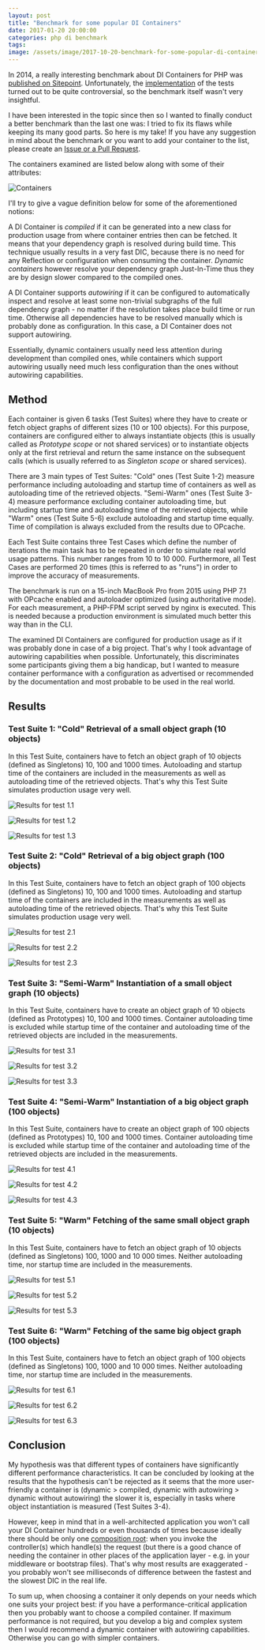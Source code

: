 ```yaml
---
layout: post
title: "Benchmark for some popular DI Containers"
date: 2017-01-20 20:00:00
categories: php di benchmark
tags:
image: /assets/image/2017-10-20-benchmark-for-some-popular-di-containers/container.jpg
---
```


In 2014, a really interesting benchmark about DI Containers for PHP was [published on Sitepoint][sitepoint-article].
Unfortunately, the [implementation][old-benchmark] of the tests turned out to be quite controversial, so the benchmark
itself wasn't very insightful.

I have been interested in the topic since then so I wanted to finally conduct a better benchmark than the last one was:
I tried to fix its flaws while keeping its many good parts. So here is my take! If you have any suggestion in mind about
the benchmark or you want to add your container to the list, please create an [Issue or a Pull Request][github-repo].

The containers examined are listed below along with some of their attributes:

![Containers][containers]

I'll try to give a vague definition below for some of the aforementioned notions:

A DI Container is _compiled_ if it can be generated into a new class for production usage from where container entries
then can be fetched. It means that your dependency graph is resolved during build time. This technique usually results
in a very fast DIC, because there is no need for any Reflection or configuration when consuming the container.
_Dynamic containers_ however resolve your dependency graph Just-In-Time thus they are by design slower compared to the compiled
ones.

A DI Container supports _autowiring_ if it can be configured to automatically inspect and resolve at least some
non-trivial subgraphs of the full dependency graph - no matter if the resolution takes place build time or run time.
Otherwise all dependencies have to be resolved manually which is probably done as configuration. In this case, a
DI Container does not support autowiring.

Essentially, dynamic containers usually need less attention during development than compiled ones, while containers
which support autowiring usually need much less configuration than the ones without autowiring capabilities.

## Method

Each container is given 6 tasks (Test Suites) where they have to create or fetch object graphs of different
sizes (10 or 100 objects). For this purpose, containers are configured either to always instantiate objects (this is
usually called as _Prototype scope_ or not shared services) or to instantiate objects only at the first retrieval and
return the same instance on the subsequent calls (which is usually referred to as _Singleton scope_ or shared services).

There are 3 main types of Test Suites: "Cold" ones (Test Suite 1-2) measure performance including autoloading and
startup time of containers as well as autoloading time of the retrieved objects. "Semi-Warm" ones (Test Suite 3-4)
measure performance excluding container autoloading time, but including startup time and autoloading time of the
retrieved objects, while "Warm" ones (Test Suite 5-6) exclude autoloading and startup time equally. Time of compilation
is always excluded from the results due to OPcache.

Each Test Suite contains three Test Cases which define the number of iterations the main task has to be repeated in
order to simulate real world usage patterns. This number ranges from 10 to 10 000. Furthermore, all Test Cases are
performed 20 times (this is referred to as "runs") in order to improve the accuracy of measurements.

The benchmark is run on a 15-inch MacBook Pro from 2015 using PHP 7.1 with OPcache enabled and autoloader
optimized (using authoritative mode). For each measurement, a PHP-FPM script served by nginx is executed. This is
needed because a production environment is simulated much better this way than in the CLI.

The examined DI Containers are configured for production usage as if it was probably done in case of a big project.
That's why I took advantage of autowiring capabilities when possible. Unfortunately, this discriminates some
participants giving them a big handicap, but I wanted to measure container performance with a configuration as
advertised or recommended by the documentation and most probable to be used in the real world.

## Results

### Test Suite 1: "Cold" Retrieval of a small object graph (10 objects)

In this Test Suite, containers have to fetch an object graph of 10 objects (defined as Singletons) 10, 100 and 1000
times. Autoloading and startup time of the containers are included in the measurements as well as autoloading time of
the retrieved objects. That's why this Test Suite simulates production usage very well.

![Results for test 1.1][results-1.1]

![Results for test 1.2][results-1.2]

![Results for test 1.3][results-1.3]

### Test Suite 2: "Cold" Retrieval of a big object graph (100 objects)

In this Test Suite, containers have to fetch an object graph of 100 objects (defined as Singletons) 10, 100 and 1000
times. Autoloading and startup time of the containers are included in the measurements as well as autoloading time of
the retrieved objects. That's why this Test Suite simulates production usage very well.

![Results for test 2.1][results-2.1]

![Results for test 2.2][results-2.2]

![Results for test 2.3][results-2.3]

### Test Suite 3: "Semi-Warm" Instantiation of a small object graph (10 objects)

In this Test Suite, containers have to create an object graph of 10 objects (defined as Prototypes) 10, 100 and 1000
times. Container autoloading time is excluded while startup time of the container and autoloading time of the retrieved
objects are included in the measurements.

![Results for test 3.1][results-3.1]

![Results for test 3.2][results-3.2]

![Results for test 3.3][results-3.3]

### Test Suite 4: "Semi-Warm" Instantiation of a big object graph (100 objects)

In this Test Suite, containers have to create an object graph of 100 objects (defined as Prototypes) 10, 100 and 1000
times. Container autoloading time is excluded while startup time of the container and autoloading time of the retrieved
objects are included in the measurements.

![Results for test 4.1][results-4.1]

![Results for test 4.2][results-4.2]

![Results for test 4.3][results-4.3]

### Test Suite 5: "Warm" Fetching of the same small object graph (10 objects)
  
In this Test Suite, containers have to fetch an object graph of 10 objects (defined as Singletons) 100, 1000 and 10 000
times. Neither autoloading time, nor startup time are included in the measurements.

![Results for test 5.1][results-5.1]

![Results for test 5.2][results-5.2]

![Results for test 5.3][results-5.3]

### Test Suite 6: "Warm" Fetching of the same big object graph (100 objects)

In this Test Suite, containers have to fetch an object graph of 100 objects (defined as Singletons) 100, 1000 and 10 000
times. Neither autoloading time, nor startup time are included in the measurements.

![Results for test 6.1][results-6.1]

![Results for test 6.2][results-6.2]

![Results for test 6.3][results-6.3]

## Conclusion

My hypothesis was that different types of containers have significantly different performance characteristics. It can
be concluded by looking at the results that the hypothesis can't be rejected as it seems that the more user-friendly a
container is (dynamic > compiled, dynamic with autowiring > dynamic without autowiring) the slower it is, especially in
tasks where object instantiation is measured (Test Suites 3-4).

However, keep in mind that in a well-architected application you won't call your DI Container hundreds or even thousands
of times because ideally there should be only one [composition root][composition-root]: when you invoke the
controller(s) which handle(s) the request (but there is a good chance of needing the container in other places of the
application layer - e.g. in your middleware or bootstrap files). That's why most results are exaggerated - you probably
won't see milliseconds of difference between the fastest and the slowest DIC in the real life.

To sum up, when choosing a container it only depends on your needs which one suits your project best: if you have a
performance-critical application then you probably want to choose a compiled container. If maximum performance is not
required, but you develop a big and complex system then I would recommend a dynamic container with autowiring
capabilities. Otherwise you can go with simpler containers.

[sitepoint-article]: https://www.sitepoint.com/php-dependency-injection-container-performance-benchmarks/
[old-benchmark]: https://github.com/TomBZombie/php-dependency-injection-benchmarks
[github-repo]: https://github.com/kocsismate/php-di-container-benchmarks
[jekyll-help]: https://github.com/jekyll/jekyll-help
[composition-root]: http://blog.ploeh.dk/2011/07/28/CompositionRoot/

[containers]: /assets/image/2017-01-20-benchmark-for-some-popular-di-containers/containers.jpg
[results-1.1]: /assets/image/2017-01-20-benchmark-for-some-popular-di-containers/results-1.1.jpg
[results-1.2]: /assets/image/2017-01-20-benchmark-for-some-popular-di-containers/results-1.2.jpg
[results-1.3]: /assets/image/2017-01-20-benchmark-for-some-popular-di-containers/results-1.3.jpg
[results-2.1]: /assets/image/2017-01-20-benchmark-for-some-popular-di-containers/results-2.1.jpg
[results-2.2]: /assets/image/2017-01-20-benchmark-for-some-popular-di-containers/results-2.2.jpg
[results-2.3]: /assets/image/2017-01-20-benchmark-for-some-popular-di-containers/results-2.3.jpg
[results-3.1]: /assets/image/2017-01-20-benchmark-for-some-popular-di-containers/results-3.1.jpg
[results-3.2]: /assets/image/2017-01-20-benchmark-for-some-popular-di-containers/results-3.2.jpg
[results-3.3]: /assets/image/2017-01-20-benchmark-for-some-popular-di-containers/results-3.3.jpg
[results-4.1]: /assets/image/2017-01-20-benchmark-for-some-popular-di-containers/results-4.1.jpg
[results-4.2]: /assets/image/2017-01-20-benchmark-for-some-popular-di-containers/results-4.2.jpg
[results-4.3]: /assets/image/2017-01-20-benchmark-for-some-popular-di-containers/results-4.3.jpg
[results-5.1]: /assets/image/2017-01-20-benchmark-for-some-popular-di-containers/results-5.1.jpg
[results-5.2]: /assets/image/2017-01-20-benchmark-for-some-popular-di-containers/results-5.2.jpg
[results-5.3]: /assets/image/2017-01-20-benchmark-for-some-popular-di-containers/results-5.3.jpg
[results-6.1]: /assets/image/2017-01-20-benchmark-for-some-popular-di-containers/results-6.1.jpg
[results-6.2]: /assets/image/2017-01-20-benchmark-for-some-popular-di-containers/results-6.2.jpg
[results-6.3]: /assets/image/2017-01-20-benchmark-for-some-popular-di-containers/results-6.3.jpg

